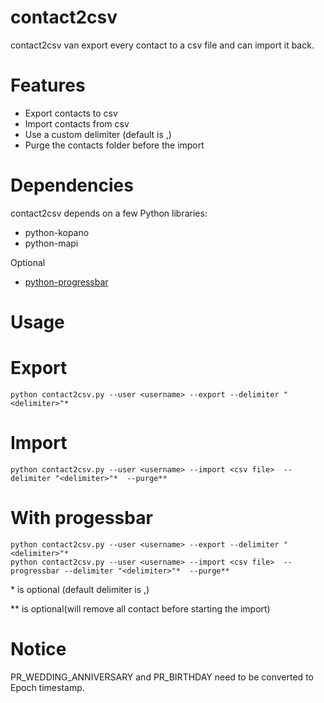 contact2csv
======

contact2csv van export every contact to a csv file and can import it back.


Features
========


* Export contacts to csv
* Import contacts from csv
* Use a custom delimiter (default is ,)
* Purge the contacts folder before the import



Dependencies
============

contact2csv depends on a few Python libraries:

* python-kopano
* python-mapi


Optional

* [python-progressbar](https://github.com/niltonvolpato/python-progressbar)

Usage
=====


Export
=====

    python contact2csv.py --user <username> --export --delimiter "<delimiter>"*

Import
======

    python contact2csv.py --user <username> --import <csv file>  --delimiter "<delimiter>"*  --purge**


With progessbar
===============

    python contact2csv.py --user <username> --export --delimiter "<delimiter>"*
    python contact2csv.py --user <username> --import <csv file>  --progressbar --delimiter "<delimiter>"*  --purge**



\*  is optional (default delimiter is ,)

\*\* is optional(will remove all contact before starting the import)


Notice
======

PR_WEDDING_ANNIVERSARY and PR_BIRTHDAY need to be converted to Epoch timestamp.
